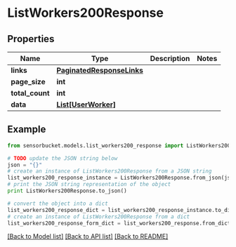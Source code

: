 # ListWorkers200Response


## Properties

Name | Type | Description | Notes
------------ | ------------- | ------------- | -------------
**links** | [**PaginatedResponseLinks**](PaginatedResponseLinks.md) |  | 
**page_size** | **int** |  | 
**total_count** | **int** |  | 
**data** | [**List[UserWorker]**](UserWorker.md) |  | 

## Example

```python
from sensorbucket.models.list_workers200_response import ListWorkers200Response

# TODO update the JSON string below
json = "{}"
# create an instance of ListWorkers200Response from a JSON string
list_workers200_response_instance = ListWorkers200Response.from_json(json)
# print the JSON string representation of the object
print ListWorkers200Response.to_json()

# convert the object into a dict
list_workers200_response_dict = list_workers200_response_instance.to_dict()
# create an instance of ListWorkers200Response from a dict
list_workers200_response_form_dict = list_workers200_response.from_dict(list_workers200_response_dict)
```
[[Back to Model list]](../README.md#documentation-for-models) [[Back to API list]](../README.md#documentation-for-api-endpoints) [[Back to README]](../README.md)


